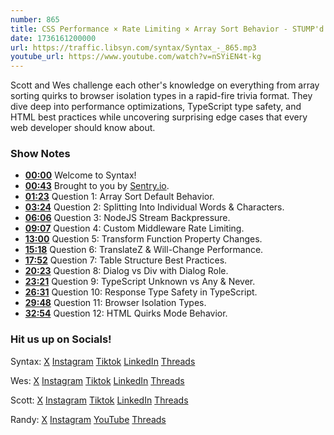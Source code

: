 ```yaml
---
number: 865
title: CSS Performance × Rate Limiting × Array Sort Behavior - STUMP'd
date: 1736161200000
url: https://traffic.libsyn.com/syntax/Syntax_-_865.mp3
youtube_url: https://www.youtube.com/watch?v=nSYiEN4t-kg
---
```

	
Scott and Wes challenge each other's knowledge on everything from array sorting quirks to browser isolation types in a rapid-fire trivia format. They dive deep into performance optimizations, TypeScript type safety, and HTML best practices while uncovering surprising edge cases that every web developer should know about.

### Show Notes

* **[00:00](#t=00:00)** Welcome to Syntax!
* **[00:43](#t=00:43)** Brought to you by [Sentry.io](https://sentry.io/syntax).
* **[01:23](#t=01:23)** Question 1: Array Sort Default Behavior.
* **[03:24](#t=03:24)** Question 2: Splitting Into Individual Words & Characters.
* **[06:06](#t=06:06)** Question 3: NodeJS Stream Backpressure.
* **[09:07](#t=09:07)** Question 4: Custom Middleware Rate Limiting.
* **[13:00](#t=13:00)** Question 5: Transform Function Property Changes.
* **[15:18](#t=15:18)** Question 6: TranslateZ & Will-Change Performance.
* **[17:52](#t=17:52)** Question 7: Table Structure Best Practices.
* **[20:23](#t=20:23)** Question 8: Dialog vs Div with Dialog Role.
* **[23:21](#t=23:21)** Question 9: TypeScript Unknown vs Any & Never.
* **[26:31](#t=26:31)** Question 10: Response Type Safety in TypeScript.
* **[29:48](#t=29:48)** Question 11: Browser Isolation Types.
* **[32:54](#t=32:54)** Question 12: HTML Quirks Mode Behavior.

### Hit us up on Socials!

Syntax: [X](https://twitter.com/syntaxfm) [Instagram](https://www.instagram.com/syntax_fm/) [Tiktok](https://www.tiktok.com/@syntaxfm) [LinkedIn](https://www.linkedin.com/company/96077407/admin/feed/posts/) [Threads](https://www.threads.net/@syntax_fm)

Wes: [X](https://twitter.com/wesbos) [Instagram](https://www.instagram.com/wesbos/) [Tiktok](https://www.tiktok.com/@wesbos) [LinkedIn](https://www.linkedin.com/in/wesbos/) [Threads](https://www.threads.net/@wesbos)

Scott: [X](https://twitter.com/stolinski) [Instagram](https://www.instagram.com/stolinski/) [Tiktok](https://www.tiktok.com/@stolinski) [LinkedIn](https://www.linkedin.com/in/stolinski/) [Threads](https://www.threads.net/@stolinski)

Randy: [X](https://twitter.com/randyrektor) [Instagram](https://www.instagram.com/randyrektor/) [YouTube](https://www.youtube.com/@randyrektor) [Threads](https://www.threads.net/@randyrektor)